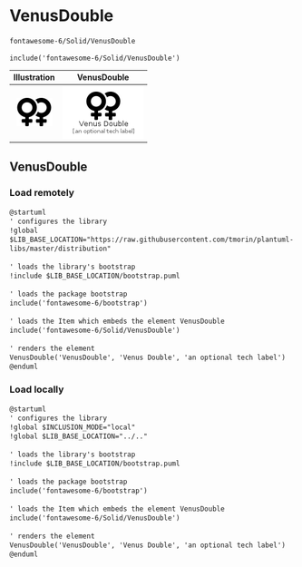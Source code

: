 # VenusDouble


```text
fontawesome-6/Solid/VenusDouble
```

```text
include('fontawesome-6/Solid/VenusDouble')
```



| Illustration | VenusDouble |
| :---: | :---: |
| ![illustration for Illustration](../../fontawesome-6/Solid/VenusDouble.png) | ![illustration for VenusDouble](../../fontawesome-6/Solid/VenusDouble.Local.png) |




## VenusDouble

### Load remotely
```plantuml
@startuml
' configures the library
!global $LIB_BASE_LOCATION="https://raw.githubusercontent.com/tmorin/plantuml-libs/master/distribution"

' loads the library's bootstrap
!include $LIB_BASE_LOCATION/bootstrap.puml

' loads the package bootstrap
include('fontawesome-6/bootstrap')

' loads the Item which embeds the element VenusDouble
include('fontawesome-6/Solid/VenusDouble')

' renders the element
VenusDouble('VenusDouble', 'Venus Double', 'an optional tech label')
@enduml
```

### Load locally
```plantuml
@startuml
' configures the library
!global $INCLUSION_MODE="local"
!global $LIB_BASE_LOCATION="../.."

' loads the library's bootstrap
!include $LIB_BASE_LOCATION/bootstrap.puml

' loads the package bootstrap
include('fontawesome-6/bootstrap')

' loads the Item which embeds the element VenusDouble
include('fontawesome-6/Solid/VenusDouble')

' renders the element
VenusDouble('VenusDouble', 'Venus Double', 'an optional tech label')
@enduml
```

